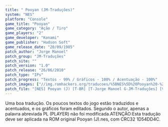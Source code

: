```yaml
---
title: " Pooyan (JM-Traduções)"
system: "NES"
platform: "Console"
game_title: "Pooyan"
game_category: "Ação / Tiro"
game_players: "2"
game_developer: "Konami"
game_publisher: "Hudson Soft"
game_release_date: "20/09/1985"
patch_author: "Jorge Manoel"
patch_group: "JM-Traduções"
patch_site: ""
patch_version: "1.0"
patch_release: "26/06/2010"
patch_type: "IPs"
patch_progress: "Textos - 99% / Gráficos - 100% / Acentuação - 100%"
patch_images: ["//img.romhackers.org/traducoes/%5BNES%5D%20Pooyan%20-%20JM-Tradu%C3%A7%C3%B5es%20-%201.png","//img.romhackers.org/traducoes/%5BNES%5D%20Pooyan%20-%20JM-Tradu%C3%A7%C3%B5es%20-%202.png","//img.romhackers.org/traducoes/%5BNES%5D%20Pooyan%20-%20JM-Tradu%C3%A7%C3%B5es%20-%203.png"]
patch_file: "[NES] Pooyan (J) [T-BR] [T-Jorge Manoel G-JM-Traduções] [V-1.0 A-2010].zip"
---
```

Uma boa tradução. Os poucos textos do jogo estão traduzidos e acentuados, e os gráficos foram editados. Segundo o autor, apenas a palavra abreviada PL (PLAYER) não foi modificada.ATENÇÃO:Esta tradução deve ser aplicada na ROM original Pooyan (J).nes, com CRC32 1D54DD4C.